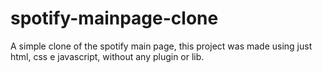 # spotify-mainpage-clone
A simple clone of the spotify main page, this project was made using just html, css e javascript, without any plugin or lib.
